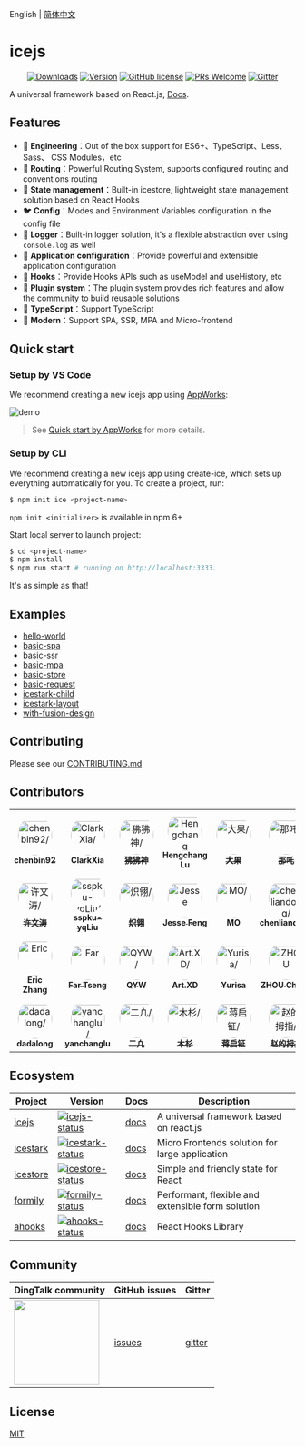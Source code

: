 English | [简体中文](./README_zh-CN.md)

# icejs

<p align="center">
  <a href="https://www.npmjs.com/package/ice.js"><img src="https://badgen.net/npm/dm/ice.js" alt="Downloads"></a>
  <a href="https://www.npmjs.com/package/ice.js"><img src="https://badgen.net/npm/v/ice.js" alt="Version"></a>
  <a href="/LICENSE"><img src="https://img.shields.io/badge/license-MIT-blue.svg" alt="GitHub license" /></a>
  <a href="https://github.com/alibaba/ice/pulls"><img src="https://img.shields.io/badge/PRs-welcome-brightgreen.svg" alt="PRs Welcome" /></a>
  <a href="https://gitter.im/alibaba/ice"><img src="https://badges.gitter.im/alibaba/ice.svg" alt="Gitter" /></a>
</p>

A universal framework based on React.js, [Docs](https://ice.work/).

## Features

- 🐒 **Engineering**：Out of the box support for ES6+、TypeScript、Less、Sass、 CSS Modules，etc
- 🦊 **Routing**：Powerful Routing System, supports configured routing and conventions routing
- 🐯 **State management**：Built-in icestore, lightweight state management solution based on React Hooks
- 🐦 **Config**：Modes and Environment Variables configuration in the config file
- 🐶 **Logger**：Built-in logger solution, it's a flexible abstraction over using `console.log` as well
- 🦁 **Application configuration**：Provide powerful and extensible application configuration
- 🐴 **Hooks**：Provide Hooks APIs such as useModel and useHistory, etc
- 🐌 **Plugin system**：The plugin system provides rich features and allow the community to build reusable solutions
- 🐘 **TypeScript**：Support TypeScript
- 🐂 **Modern**：Support SPA, SSR, MPA and Micro-frontend

## Quick start

### Setup by VS Code

We recommend creating a new icejs app using [AppWorks](https://marketplace.visualstudio.com/items?itemName=iceworks-team.iceworks):

![demo](https://img.alicdn.com/imgextra/i3/O1CN01ZwcNtw1oJ1PhRkykl_!!6000000005203-2-tps-2406-1536.png_790x10000.jpg)

> See [Quick start by AppWorks](https://appworks.site/pack/quick-start) for more details.

### Setup by CLI

We recommend creating a new icejs app using create-ice, which sets up everything automatically for you. To create a project, run:

```bash
$ npm init ice <project-name>
```

`npm init <initializer>` is available in npm 6+

Start local server to launch project:

```bash
$ cd <project-name>
$ npm install
$ npm run start # running on http://localhost:3333.
```

It's as simple as that!

## Examples

- [hello-world](https://codesandbox.io/s/github/ice-lab/icejs/tree/master/examples/hello-world)
- [basic-spa](https://codesandbox.io/s/github/ice-lab/icejs/tree/master/examples/basic-spa)
- [basic-ssr](https://codesandbox.io/s/github/ice-lab/icejs/tree/master/examples/basic-ssr)
- [basic-mpa](https://codesandbox.io/s/github/ice-lab/icejs/tree/master/examples/basic-mpa)
- [basic-store](https://codesandbox.io/s/github/ice-lab/icejs/tree/master/examples/basic-store)
- [basic-request](https://codesandbox.io/s/github/ice-lab/icejs/tree/master/examples/basic-request)
- [icestark-child](https://codesandbox.io/s/github/ice-lab/icejs/tree/master/examples/icestark-child)
- [icestark-layout](https://codesandbox.io/s/github/ice-lab/icejs/tree/master/examples/icestark-layout)
- [with-fusion-design](https://codesandbox.io/s/github/ice-lab/icejs/tree/master/examples/with-fusion-design)

## Contributing

Please see our [CONTRIBUTING.md](/.github/CONTRIBUTING.md)

## Contributors

<table>
<tr>
    <td align="center" style="word-wrap: break-word; width: 90.0; height: 90.0">
        <a href=https://github.com/chenbin92>
            <img src=https://avatars.githubusercontent.com/u/3995814?v=4 width="60;"  style="border-radius:50%;align-items:center;justify-content:center;overflow:hidden;padding-top:10px" alt=chenbin92/>
            <br />
            <sub style="font-size:14px"><b>chenbin92</b></sub>
        </a>
    </td>
    <td align="center" style="word-wrap: break-word; width: 90.0; height: 90.0">
        <a href=https://github.com/ClarkXia>
            <img src=https://avatars.githubusercontent.com/u/4219965?v=4 width="60;"  style="border-radius:50%;align-items:center;justify-content:center;overflow:hidden;padding-top:10px" alt=ClarkXia/>
            <br />
            <sub style="font-size:14px"><b>ClarkXia</b></sub>
        </a>
    </td>
    <td align="center" style="word-wrap: break-word; width: 90.0; height: 90.0">
        <a href=https://github.com/SoloJiang>
            <img src=https://avatars.githubusercontent.com/u/14757289?v=4 width="60;"  style="border-radius:50%;align-items:center;justify-content:center;overflow:hidden;padding-top:10px" alt=狒狒神/>
            <br />
            <sub style="font-size:14px"><b>狒狒神</b></sub>
        </a>
    </td>
    <td align="center" style="word-wrap: break-word; width: 90.0; height: 90.0">
        <a href=https://github.com/luhc228>
            <img src=https://avatars.githubusercontent.com/u/44047106?v=4 width="60;"  style="border-radius:50%;align-items:center;justify-content:center;overflow:hidden;padding-top:10px" alt=Hengchang Lu/>
            <br />
            <sub style="font-size:14px"><b>Hengchang Lu</b></sub>
        </a>
    </td>
    <td align="center" style="word-wrap: break-word; width: 90.0; height: 90.0">
        <a href=https://github.com/imsobear>
            <img src=https://avatars.githubusercontent.com/u/2505411?v=4 width="60;"  style="border-radius:50%;align-items:center;justify-content:center;overflow:hidden;padding-top:10px" alt=大果/>
            <br />
            <sub style="font-size:14px"><b>大果</b></sub>
        </a>
    </td>
    <td align="center" style="word-wrap: break-word; width: 90.0; height: 90.0">
        <a href=https://github.com/maoxiaoke>
            <img src=https://avatars.githubusercontent.com/u/13417006?v=4 width="60;"  style="border-radius:50%;align-items:center;justify-content:center;overflow:hidden;padding-top:10px" alt=那吒/>
            <br />
            <sub style="font-size:14px"><b>那吒</b></sub>
        </a>
    </td>
    <td align="center" style="word-wrap: break-word; width: 90.0; height: 90.0">
        <a href=https://github.com/ChrisCindy>
            <img src=https://avatars.githubusercontent.com/u/10289782?v=4 width="60;"  style="border-radius:50%;align-items:center;justify-content:center;overflow:hidden;padding-top:10px" alt=NK/>
            <br />
            <sub style="font-size:14px"><b>NK</b></sub>
        </a>
    </td>
    <td align="center" style="word-wrap: break-word; width: 90.0; height: 90.0">
        <a href=https://github.com/fyangstudio>
            <img src=https://avatars.githubusercontent.com/u/9896768?v=4 width="60;"  style="border-radius:50%;align-items:center;justify-content:center;overflow:hidden;padding-top:10px" alt=yangfan/>
            <br />
            <sub style="font-size:14px"><b>yangfan</b></sub>
        </a>
    </td>
    <td align="center" style="word-wrap: break-word; width: 90.0; height: 90.0">
        <a href=https://github.com/FuzzyFade>
            <img src=https://avatars.githubusercontent.com/u/25416941?v=4 width="60;"  style="border-radius:50%;align-items:center;justify-content:center;overflow:hidden;padding-top:10px" alt=Rhuzerv/>
            <br />
            <sub style="font-size:14px"><b>Rhuzerv</b></sub>
        </a>
    </td>
    <td align="center" style="word-wrap: break-word; width: 90.0; height: 90.0">
        <a href=https://github.com/LanceZhu>
            <img src=https://avatars.githubusercontent.com/u/26158863?v=4 width="60;"  style="border-radius:50%;align-items:center;justify-content:center;overflow:hidden;padding-top:10px" alt=f00bar/>
            <br />
            <sub style="font-size:14px"><b>f00bar</b></sub>
        </a>
    </td>
</tr>
<tr>
    <td align="center" style="word-wrap: break-word; width: 90.0; height: 90.0">
        <a href=https://github.com/alvinhui>
            <img src=https://avatars.githubusercontent.com/u/4392234?v=4 width="60;"  style="border-radius:50%;align-items:center;justify-content:center;overflow:hidden;padding-top:10px" alt=许文涛/>
            <br />
            <sub style="font-size:14px"><b>许文涛</b></sub>
        </a>
    </td>
    <td align="center" style="word-wrap: break-word; width: 90.0; height: 90.0">
        <a href=https://github.com/sspku-yqLiu>
            <img src=https://avatars.githubusercontent.com/u/56879942?v=4 width="60;"  style="border-radius:50%;align-items:center;justify-content:center;overflow:hidden;padding-top:10px" alt=sspku-yqLiu/>
            <br />
            <sub style="font-size:14px"><b>sspku-yqLiu</b></sub>
        </a>
    </td>
    <td align="center" style="word-wrap: break-word; width: 90.0; height: 90.0">
        <a href=https://github.com/wjq990112>
            <img src=https://avatars.githubusercontent.com/u/45777252?v=4 width="60;"  style="border-radius:50%;align-items:center;justify-content:center;overflow:hidden;padding-top:10px" alt=炽翎/>
            <br />
            <sub style="font-size:14px"><b>炽翎</b></sub>
        </a>
    </td>
    <td align="center" style="word-wrap: break-word; width: 90.0; height: 90.0">
        <a href=https://github.com/fengxinming>
            <img src=https://avatars.githubusercontent.com/u/6262382?v=4 width="60;"  style="border-radius:50%;align-items:center;justify-content:center;overflow:hidden;padding-top:10px" alt=Jesse Feng/>
            <br />
            <sub style="font-size:14px"><b>Jesse Feng</b></sub>
        </a>
    </td>
    <td align="center" style="word-wrap: break-word; width: 90.0; height: 90.0">
        <a href=https://github.com/fengzilong>
            <img src=https://avatars.githubusercontent.com/u/9125255?v=4 width="60;"  style="border-radius:50%;align-items:center;justify-content:center;overflow:hidden;padding-top:10px" alt=MO/>
            <br />
            <sub style="font-size:14px"><b>MO</b></sub>
        </a>
    </td>
    <td align="center" style="word-wrap: break-word; width: 90.0; height: 90.0">
        <a href=https://github.com/purple-force>
            <img src=https://avatars.githubusercontent.com/u/16146970?v=4 width="60;"  style="border-radius:50%;align-items:center;justify-content:center;overflow:hidden;padding-top:10px" alt=chenliandong/>
            <br />
            <sub style="font-size:14px"><b>chenliandong</b></sub>
        </a>
    </td>
    <td align="center" style="word-wrap: break-word; width: 90.0; height: 90.0">
        <a href=https://github.com/sprying>
            <img src=https://avatars.githubusercontent.com/u/4319405?v=4 width="60;"  style="border-radius:50%;align-items:center;justify-content:center;overflow:hidden;padding-top:10px" alt=sprying/>
            <br />
            <sub style="font-size:14px"><b>sprying</b></sub>
        </a>
    </td>
    <td align="center" style="word-wrap: break-word; width: 90.0; height: 90.0">
        <a href=https://github.com/0xflotus>
            <img src=https://avatars.githubusercontent.com/u/26602940?v=4 width="60;"  style="border-radius:50%;align-items:center;justify-content:center;overflow:hidden;padding-top:10px" alt=0xflotus/>
            <br />
            <sub style="font-size:14px"><b>0xflotus</b></sub>
        </a>
    </td>
    <td align="center" style="word-wrap: break-word; width: 90.0; height: 90.0">
        <a href=https://github.com/Ash-sc>
            <img src=https://avatars.githubusercontent.com/u/7429877?v=4 width="60;"  style="border-radius:50%;align-items:center;justify-content:center;overflow:hidden;padding-top:10px" alt=AshShen/>
            <br />
            <sub style="font-size:14px"><b>AshShen</b></sub>
        </a>
    </td>
    <td align="center" style="word-wrap: break-word; width: 90.0; height: 90.0">
        <a href=https://github.com/atefBB>
            <img src=https://avatars.githubusercontent.com/u/10966925?v=4 width="60;"  style="border-radius:50%;align-items:center;justify-content:center;overflow:hidden;padding-top:10px" alt=Atef Ben Ali/>
            <br />
            <sub style="font-size:14px"><b>Atef Ben Ali</b></sub>
        </a>
    </td>
</tr>
<tr>
    <td align="center" style="word-wrap: break-word; width: 90.0; height: 90.0">
        <a href=https://github.com/xyeric>
            <img src=https://avatars.githubusercontent.com/u/5102113?v=4 width="60;"  style="border-radius:50%;align-items:center;justify-content:center;overflow:hidden;padding-top:10px" alt=Eric Zhang/>
            <br />
            <sub style="font-size:14px"><b>Eric Zhang</b></sub>
        </a>
    </td>
    <td align="center" style="word-wrap: break-word; width: 90.0; height: 90.0">
        <a href=https://github.com/farrrr>
            <img src=https://avatars.githubusercontent.com/u/1716558?v=4 width="60;"  style="border-radius:50%;align-items:center;justify-content:center;overflow:hidden;padding-top:10px" alt=Far Tseng/>
            <br />
            <sub style="font-size:14px"><b>Far Tseng</b></sub>
        </a>
    </td>
    <td align="center" style="word-wrap: break-word; width: 90.0; height: 90.0">
        <a href=https://github.com/qiaoyuwen>
            <img src=https://avatars.githubusercontent.com/u/8097860?v=4 width="60;"  style="border-radius:50%;align-items:center;justify-content:center;overflow:hidden;padding-top:10px" alt=QYW/>
            <br />
            <sub style="font-size:14px"><b>QYW</b></sub>
        </a>
    </td>
    <td align="center" style="word-wrap: break-word; width: 90.0; height: 90.0">
        <a href=https://github.com/xartd>
            <img src=https://avatars.githubusercontent.com/u/29952695?v=4 width="60;"  style="border-radius:50%;align-items:center;justify-content:center;overflow:hidden;padding-top:10px" alt=Art.XD/>
            <br />
            <sub style="font-size:14px"><b>Art.XD</b></sub>
        </a>
    </td>
    <td align="center" style="word-wrap: break-word; width: 90.0; height: 90.0">
        <a href=https://github.com/Yurisa>
            <img src=https://avatars.githubusercontent.com/u/27357953?v=4 width="60;"  style="border-radius:50%;align-items:center;justify-content:center;overflow:hidden;padding-top:10px" alt=Yurisa/>
            <br />
            <sub style="font-size:14px"><b>Yurisa</b></sub>
        </a>
    </td>
    <td align="center" style="word-wrap: break-word; width: 90.0; height: 90.0">
        <a href=https://github.com/ldsink>
            <img src=https://avatars.githubusercontent.com/u/1937610?v=4 width="60;"  style="border-radius:50%;align-items:center;justify-content:center;overflow:hidden;padding-top:10px" alt=ZHOU Cheng/>
            <br />
            <sub style="font-size:14px"><b>ZHOU Cheng</b></sub>
        </a>
    </td>
    <td align="center" style="word-wrap: break-word; width: 90.0; height: 90.0">
        <a href=https://github.com/youluna>
            <img src=https://avatars.githubusercontent.com/u/10049465?v=4 width="60;"  style="border-radius:50%;align-items:center;justify-content:center;overflow:hidden;padding-top:10px" alt=游鹿/>
            <br />
            <sub style="font-size:14px"><b>游鹿</b></sub>
        </a>
    </td>
    <td align="center" style="word-wrap: break-word; width: 90.0; height: 90.0">
        <a href=https://github.com/liuyan0535>
            <img src=https://avatars.githubusercontent.com/u/8371839?v=4 width="60;"  style="border-radius:50%;align-items:center;justify-content:center;overflow:hidden;padding-top:10px" alt=nancy/>
            <br />
            <sub style="font-size:14px"><b>nancy</b></sub>
        </a>
    </td>
    <td align="center" style="word-wrap: break-word; width: 90.0; height: 90.0">
        <a href=https://github.com/nieyao>
            <img src=https://avatars.githubusercontent.com/u/37135010?v=4 width="60;"  style="border-radius:50%;align-items:center;justify-content:center;overflow:hidden;padding-top:10px" alt=nieyao/>
            <br />
            <sub style="font-size:14px"><b>nieyao</b></sub>
        </a>
    </td>
    <td align="center" style="word-wrap: break-word; width: 90.0; height: 90.0">
        <a href=https://github.com/TrumanDu>
            <img src=https://avatars.githubusercontent.com/u/16727775?v=4 width="60;"  style="border-radius:50%;align-items:center;justify-content:center;overflow:hidden;padding-top:10px" alt=truman.p.du/>
            <br />
            <sub style="font-size:14px"><b>truman.p.du</b></sub>
        </a>
    </td>
</tr>
<tr>
    <td align="center" style="word-wrap: break-word; width: 90.0; height: 90.0">
        <a href=https://github.com/dadalong>
            <img src=https://avatars.githubusercontent.com/u/13247745?v=4 width="60;"  style="border-radius:50%;align-items:center;justify-content:center;overflow:hidden;padding-top:10px" alt=dadalong/>
            <br />
            <sub style="font-size:14px"><b>dadalong</b></sub>
        </a>
    </td>
    <td align="center" style="word-wrap: break-word; width: 90.0; height: 90.0">
        <a href=https://github.com/myGitZone>
            <img src=https://avatars.githubusercontent.com/u/19903630?v=4 width="60;"  style="border-radius:50%;align-items:center;justify-content:center;overflow:hidden;padding-top:10px" alt=yanchanglu/>
            <br />
            <sub style="font-size:14px"><b>yanchanglu</b></sub>
        </a>
    </td>
    <td align="center" style="word-wrap: break-word; width: 90.0; height: 90.0">
        <a href=https://github.com/datou0412>
            <img src=https://avatars.githubusercontent.com/u/5847142?v=4 width="60;"  style="border-radius:50%;align-items:center;justify-content:center;overflow:hidden;padding-top:10px" alt=二凢/>
            <br />
            <sub style="font-size:14px"><b>二凢</b></sub>
        </a>
    </td>
    <td align="center" style="word-wrap: break-word; width: 90.0; height: 90.0">
        <a href=https://github.com/zhmushan>
            <img src=https://avatars.githubusercontent.com/u/24505451?v=4 width="60;"  style="border-radius:50%;align-items:center;justify-content:center;overflow:hidden;padding-top:10px" alt=木杉/>
            <br />
            <sub style="font-size:14px"><b>木杉</b></sub>
        </a>
    </td>
    <td align="center" style="word-wrap: break-word; width: 90.0; height: 90.0">
        <a href=https://github.com/jiangqizheng>
            <img src=https://avatars.githubusercontent.com/u/21155771?v=4 width="60;"  style="border-radius:50%;align-items:center;justify-content:center;overflow:hidden;padding-top:10px" alt=蒋启钲/>
            <br />
            <sub style="font-size:14px"><b>蒋启钲</b></sub>
        </a>
    </td>
    <td align="center" style="word-wrap: break-word; width: 90.0; height: 90.0">
        <a href=https://github.com/zhaofinger>
            <img src=https://avatars.githubusercontent.com/u/31442077?v=4 width="60;"  style="border-radius:50%;align-items:center;justify-content:center;overflow:hidden;padding-top:10px" alt=赵的拇指/>
            <br />
            <sub style="font-size:14px"><b>赵的拇指</b></sub>
        </a>
    </td>
    <td align="center" style="word-wrap: break-word; width: 90.0; height: 90.0">
        <a href=https://github.com/Mr-ZhaoRui>
            <img src=https://avatars.githubusercontent.com/u/30251448?v=4 width="60;"  style="border-radius:50%;align-items:center;justify-content:center;overflow:hidden;padding-top:10px" alt=赵锐/>
            <br />
            <sub style="font-size:14px"><b>赵锐</b></sub>
        </a>
    </td>
</tr>
</table>

## Ecosystem

| Project    | Version                                | Docs                  | Description                                       |
| ---------- | -------------------------------------- | --------------------- | ------------------------------------------------- |
| [icejs]    | [![icejs-status]][icejs-package]       | [docs][icejs-docs]    | A universal framework based on react.js           |
| [icestark] | [![icestark-status]][icestark-package] | [docs][icestark-docs] | Micro Frontends solution for large application    |
| [icestore] | [![icestore-status]][icestore-package] | [docs][icestore-docs] | Simple and friendly state for React               |
| [formily]  | [![formily-status]][formily-package]   | [docs][formily-docs]  | Performant, flexible and extensible form solution |
| [ahooks]   | [![ahooks-status]][ahooks-package]     | [docs][ahooks-docs]   | React Hooks Library                               |

[icejs]: https://github.com/alibaba/ice
[icestark]: https://github.com/ice-lab/icestark
[icestore]: https://github.com/ice-lab/icestore
[icejs-status]: https://img.shields.io/npm/v/ice.js.svg
[icestark-status]: https://img.shields.io/npm/v/@ice/stark.svg
[icestore-status]: https://img.shields.io/npm/v/@ice/store.svg
[icejs-package]: https://npmjs.com/package/ice.js
[icestark-package]: https://npmjs.com/package/@ice/stark
[icestore-package]: https://npmjs.com/package/@ice/store
[icejs-docs]: https://ice.work/docs/guide/intro
[icestark-docs]: https://ice.work/docs/icestark/guide/about
[icestore-docs]: https://github.com/ice-lab/icestore#icestore
[formily]: https://github.com/alibaba/formily
[formily-status]: https://img.shields.io/npm/v/@formily/react.svg
[formily-package]: https://npmjs.com/package/@formily/react
[formily-docs]: https://formilyjs.org/
[ahooks]: https://github.com/alibaba/hooks
[ahooks-status]: https://img.shields.io/npm/v/ahooks.svg
[ahooks-package]: https://npmjs.com/package/ahooks
[ahooks-docs]: https://ahooks.js.org

## Community

| DingTalk community                                                                                                                      | GitHub issues | Gitter   |
| --------------------------------------------------------------------------------------------------------------------------------------- | ------------- | -------- |
| <a href="https://ice.alicdn.com/assets/images/qrcode.png"><img src="https://ice.alicdn.com/assets/images/qrcode.png" width="150" /></a> | [issues]      | [gitter] |

[issues]: https://github.com/alibaba/ice/issues
[gitter]: https://gitter.im/alibaba/ice

## License

[MIT](/LICENSE)

